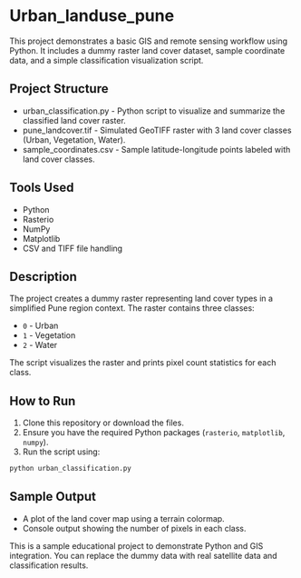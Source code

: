 # Urban_landuse_pune
This project demonstrates a basic GIS and remote sensing workflow using Python. It includes a dummy raster land cover dataset, sample coordinate data, and a simple classification visualization script.

## Project Structure
- urban_classification.py - Python script to visualize and summarize the classified land cover raster.
- pune_landcover.tif - Simulated GeoTIFF raster with 3 land cover classes (Urban, Vegetation, Water).
- sample_coordinates.csv - Sample latitude-longitude points labeled with land cover classes.

## Tools Used
- Python
- Rasterio
- NumPy
- Matplotlib
- CSV and TIFF file handling

## Description
The project creates a dummy raster representing land cover types in a simplified Pune region context. The raster contains three classes:
- `0` - Urban
- `1` - Vegetation
- `2` - Water

The script visualizes the raster and prints pixel count statistics for each class.

##  How to Run
1. Clone this repository or download the files.
2. Ensure you have the required Python packages (`rasterio`, `matplotlib`, `numpy`).
3. Run the script using:

```bash
python urban_classification.py
```

## Sample Output
- A plot of the land cover map using a terrain colormap.
- Console output showing the number of pixels in each class.

This is a sample educational project to demonstrate Python and GIS integration. You can replace the dummy data with real satellite data and classification results.

